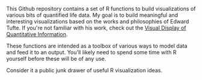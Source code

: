 This Github repository contains a set of R functions to build visualizations of various bits of quantified life data. My goal is to build meaningful and interesting visualizations based on the works and philosophies of Edward Tufte. If you're not familiar with his work, check out the [Visual Display of Quantitative Information](http://www.amazon.com/gp/product/0961392142/ref=as_li_ss_tl?ie=UTF8&camp=1789&creative=390957&creativeASIN=0961392142&linkCode=as2&tag=mikesheanet-20).

These functions are intended as a toolbox of various ways to model data and feed it to an output. You'll likely need to spend some time with R yourself before these will be of any use.

Consider it a public junk drawer of useful R visualization ideas.
